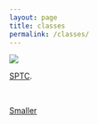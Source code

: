 ```yaml
---
layout: page
title: classes
permalink: /classes/
---
```


<!-- <div class="img_row">
  <img class="col two" src="/img/kae.jpg"/>
</div> -->

<img src="{{ site.baseurl }}/img/kae.jpg">


[SPTC](http://kae.io/sptc).

<br>

[Smaller](http://25.io/smaller/)

